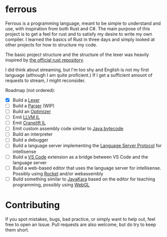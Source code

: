# ferrous
Ferrous is a programming language, meant to be simple to understand and use, with inspiration from both Rust and C#.
The main purpose of this project is to get a feel for rust and to satisfy my desire to write my own compiler.
I learned the basics of Rust in three days and simply looked at other projects for how to structure my code.

The basic project structure and the structure of the lexer was heavily inspired by [the official rust repository](https://github.com/rust-lang/rust). 

I did think about streaming, but I'm too shy and English is not my first language (although I am quite proficient.)
If I get a sufficient amount of requests to stream, I might reconsider.

Roadmap (not ordered):
- [x] Build a [Lexer](https://en.wikipedia.org/wiki/Lexical_analysis)
- [ ] Build a [Parser](https://en.wikipedia.org/wiki/Parsing) (WIP)
- [ ] Build an [Optimizer](https://en.wikipedia.org/wiki/Optimizing_compiler)
- [ ] Emit [LLVM IL](https://llvm.org/docs/LangRef.html)
- [ ] Emit [Cranelift IL](https://github.com/bytecodealliance/wasmtime/tree/main/cranelift)
- [ ] Emit custom assembly code similar to [Java bytecode](https://en.wikipedia.org/wiki/Java_bytecode)
- [ ] Build an interpreter
- [ ] Build a debugger
- [ ] Build a language server implementing the [Language Server Protocol](https://en.wikipedia.org/wiki/Language_Server_Protocol) for intellisense
- [ ] Build a [VS Code](https://code.visualstudio.com/) extension as a bridge between VS Code and the language server
- [ ] Build a web-based editor that uses the language server for intellisense. Possibly using [Rocket](https://rocket.rs/) and/or webassembly
- [ ] Build something similar to [JavaKara](https://www.swisseduc.ch/informatik/karatojava/javakara) based on the editor for teaching programming, possibly using [WebGL](https://en.wikipedia.org/wiki/WebGL)

# Contributing
If you spot mistakes, bugs, bad practice, or simply want to help out, feel free to open an Issue. 
Pull requests are also welcome, but do try to keep them short.
